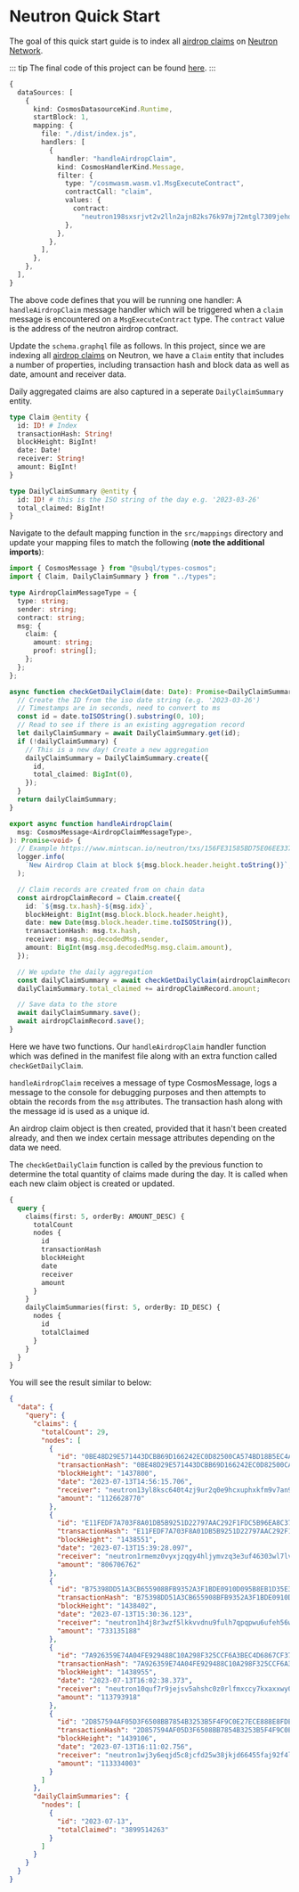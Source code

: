 # Neutron Quick Start

The goal of this quick start guide is to index all [airdrop claims](https://www.mintscan.io/neutron/wasm/contract/neutron198sxsrjvt2v2lln2ajn82ks76k97mj72mtgl7309jehd0vy8rezs7e6c56) on [Neutron Network](https://www.mintscan.io/neutron/).

<!-- @include: ../snippets/cosmos-quickstart-reference.md -->

::: tip
The final code of this project can be found [here](https://github.com/subquery/cosmos-subql-starter/tree/main/Neutron/neutron-starter).
:::

<!-- @include: ../snippets/cosmos-manifest-intro.md#level2 -->

```ts
{
  dataSources: [
    {
      kind: CosmosDatasourceKind.Runtime,
      startBlock: 1,
      mapping: {
        file: "./dist/index.js",
        handlers: [
          {
            handler: "handleAirdropClaim",
            kind: CosmosHandlerKind.Message,
            filter: {
              type: "/cosmwasm.wasm.v1.MsgExecuteContract",
              contractCall: "claim",
              values: {
                contract:
                  "neutron198sxsrjvt2v2lln2ajn82ks76k97mj72mtgl7309jehd0vy8rezs7e6c56",
              },
            },
          },
        ],
      },
    },
  ],
}
```

The above code defines that you will be running one handler: A `handleAirdropClaim` message handler which will be triggered when a `claim` message is encountered on a `MsgExecuteContract` type. The `contract` value is the address of the neutron airdrop contract.

<!-- @include: ../snippets/cosmos-manifest-note.md -->

<!-- @include: ../snippets/schema-intro.md#level2 -->

Update the `schema.graphql` file as follows. In this project, since we are indexing all [airdrop claims](https://www.mintscan.io/neutron/wasm/contract/neutron198sxsrjvt2v2lln2ajn82ks76k97mj72mtgl7309jehd0vy8rezs7e6c56) on Neutron, we have a `Claim` entity that includes a number of properties, including transaction hash and block data as well as date, amount and receiver data.

Daily aggregated claims are also captured in a seperate `DailyClaimSummary` entity.

```graphql
type Claim @entity {
  id: ID! # Index
  transactionHash: String!
  blockHeight: BigInt!
  date: Date!
  receiver: String!
  amount: BigInt!
}

type DailyClaimSummary @entity {
  id: ID! # this is the ISO string of the day e.g. '2023-03-26'
  total_claimed: BigInt!
}
```

<!-- @include: ../snippets/note-on-entity-relationships.md -->

<!-- @include: ../snippets/cosmos-codegen.md -->

<!-- @include: ../snippets/schema-note.md -->

<!-- @include: ../snippets/mapping-intro.md#level2 -->

Navigate to the default mapping function in the `src/mappings` directory and update your mapping files to match the following (**note the additional imports**):

```ts
import { CosmosMessage } from "@subql/types-cosmos";
import { Claim, DailyClaimSummary } from "../types";

type AirdropClaimMessageType = {
  type: string;
  sender: string;
  contract: string;
  msg: {
    claim: {
      amount: string;
      proof: string[];
    };
  };
};

async function checkGetDailyClaim(date: Date): Promise<DailyClaimSummary> {
  // Create the ID from the iso date string (e.g. '2023-03-26')
  // Timestamps are in seconds, need to convert to ms
  const id = date.toISOString().substring(0, 10);
  // Read to see if there is an existing aggregation record
  let dailyClaimSummary = await DailyClaimSummary.get(id);
  if (!dailyClaimSummary) {
    // This is a new day! Create a new aggregation
    dailyClaimSummary = DailyClaimSummary.create({
      id,
      total_claimed: BigInt(0),
    });
  }
  return dailyClaimSummary;
}

export async function handleAirdropClaim(
  msg: CosmosMessage<AirdropClaimMessageType>,
): Promise<void> {
  // Example https://www.mintscan.io/neutron/txs/156FE31585BD75E06EE337CEA908C37EA0434CC49943B4860E7AABE2475B6B01?height=1437614
  logger.info(
    `New Airdrop Claim at block ${msg.block.header.height.toString()}`,
  );

  // Claim records are created from on chain data
  const airdropClaimRecord = Claim.create({
    id: `${msg.tx.hash}-${msg.idx}`,
    blockHeight: BigInt(msg.block.block.header.height),
    date: new Date(msg.block.header.time.toISOString()),
    transactionHash: msg.tx.hash,
    receiver: msg.msg.decodedMsg.sender,
    amount: BigInt(msg.msg.decodedMsg.msg.claim.amount),
  });

  // We update the daily aggregation
  const dailyClaimSummary = await checkGetDailyClaim(airdropClaimRecord.date);
  dailyClaimSummary.total_claimed += airdropClaimRecord.amount;

  // Save data to the store
  await dailyClaimSummary.save();
  await airdropClaimRecord.save();
}
```

Here we have two functions. Our `handleAirdropClaim` handler function which was defined in the manifest file along with an extra function called `checkGetDailyClaim`.

`handleAirdropClaim` receives a message of type CosmosMessage, logs a message to the console for debugging purposes and then attempts to obtain the records from the `msg` attributes. The transaction hash along with the message id is used as a unique id.

An airdrop claim object is then created, provided that it hasn't been created already, and then we index certain message attributes depending on the data we need.

The `checkGetDailyClaim` function is called by the previous function to determine the total quantity of claims made during the day. It is called when each new claim object is created or updated.

<!-- @include: ../snippets/cosmos-mapping-note.md -->

<!-- @include: ../snippets/build.md -->

<!-- @include: ../snippets/run-locally.md -->

<!-- @include: ../snippets/query-intro.md -->

```graphql
{
  query {
    claims(first: 5, orderBy: AMOUNT_DESC) {
      totalCount
      nodes {
        id
        transactionHash
        blockHeight
        date
        receiver
        amount
      }
    }
    dailyClaimSummaries(first: 5, orderBy: ID_DESC) {
      nodes {
        id
        totalClaimed
      }
    }
  }
}
```

You will see the result similar to below:

```json
{
  "data": {
    "query": {
      "claims": {
        "totalCount": 29,
        "nodes": [
          {
            "id": "0BE48D29E571443DCBB69D166242EC0D82500CA574BD18B5EC4A2FC9B4F4DA52-0",
            "transactionHash": "0BE48D29E571443DCBB69D166242EC0D82500CA574BD18B5EC4A2FC9B4F4DA52",
            "blockHeight": "1437800",
            "date": "2023-07-13T14:56:15.706",
            "receiver": "neutron13yl8ksc640t4zj9ur2q0e9hcxuphxkfm9v7an9",
            "amount": "1126628770"
          },
          {
            "id": "E11FEDF7A703F8A01DB5B9251D22797AAC292F1FDC5B96EA8C378E9249B9B0FB-0",
            "transactionHash": "E11FEDF7A703F8A01DB5B9251D22797AAC292F1FDC5B96EA8C378E9249B9B0FB",
            "blockHeight": "1438551",
            "date": "2023-07-13T15:39:28.097",
            "receiver": "neutron1rmemz0vyxjzqgy4hljymvzq3e3uf46303wl7lv",
            "amount": "806706762"
          },
          {
            "id": "B75398DD51A3CB655908BFB9352A3F1BDE0910D095B8EB1D35E3817A3BE7D896-0",
            "transactionHash": "B75398DD51A3CB655908BFB9352A3F1BDE0910D095B8EB1D35E3817A3BE7D896",
            "blockHeight": "1438402",
            "date": "2023-07-13T15:30:36.123",
            "receiver": "neutron1h4j8r3wzf5lkkvvdnu9fulh7qpqpwu6ufeh56w",
            "amount": "733135188"
          },
          {
            "id": "7A926359E74A04FE929488C10A298F325CCF6A3BEC4D6867CF375F972D1C085E-0",
            "transactionHash": "7A926359E74A04FE929488C10A298F325CCF6A3BEC4D6867CF375F972D1C085E",
            "blockHeight": "1438955",
            "date": "2023-07-13T16:02:38.373",
            "receiver": "neutron10quf7r9jejsv5ahshc0z0rlfmxccy7kxaxxwy0",
            "amount": "113793918"
          },
          {
            "id": "2D857594AF05D3F6508BB7854B3253B5F4F9C0E27ECE888E8FDEF5DB59746F06-0",
            "transactionHash": "2D857594AF05D3F6508BB7854B3253B5F4F9C0E27ECE888E8FDEF5DB59746F06",
            "blockHeight": "1439106",
            "date": "2023-07-13T16:11:02.756",
            "receiver": "neutron1wj3y6eqjd5c8jcfd25w38jkjd66455faj92f4l",
            "amount": "113334003"
          }
        ]
      },
      "dailyClaimSummaries": {
        "nodes": [
          {
            "id": "2023-07-13",
            "totalClaimed": "3899514263"
          }
        ]
      }
    }
  }
}
```

<!-- @include: ../snippets/whats-next.md -->
